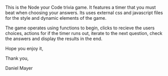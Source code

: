 This is the Node your Code trivia game.  It features a timer that you must beat when choosing your answers.  Its uses external css and javascript files for the style and dynamic elements of the game.  

The game operates using functions to begin, clicks to recieve the users choices, actions for if the timer runs out, iterate to the next question, check the answers and display the results in the end.

Hope you enjoy it,

Thank you, 

Daniel Mayer